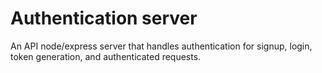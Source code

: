 # Authentication server
An API node/express server that handles authentication for signup, login, token generation, and authenticated requests.
